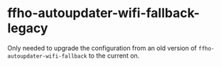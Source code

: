 ffho-autoupdater-wifi-fallback-legacy
=====================================

Only needed to upgrade the configuration from an old version of
`ffho-autoupdater-wifi-fallback` to the current on.
